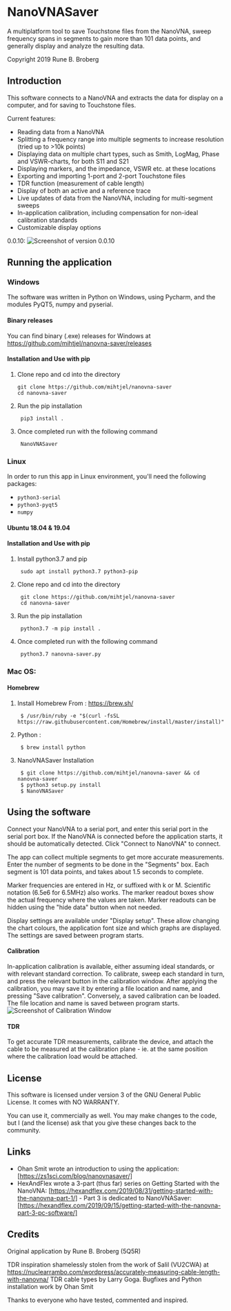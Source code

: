 
NanoVNASaver
============
A multiplatform tool to save Touchstone files from the NanoVNA, sweep frequency spans in segments to gain more than
101 data points, and generally display and analyze the resulting data.

Copyright 2019 Rune B. Broberg

## Introduction
This software connects to a NanoVNA and extracts the data for display on a computer, and for saving to Touchstone files.

Current features:
- Reading data from a NanoVNA
- Splitting a frequency range into multiple segments to increase resolution (tried up to >10k points)
- Displaying data on multiple chart types, such as Smith, LogMag, Phase and VSWR-charts, for both S11 and S21
- Displaying markers, and the impedance, VSWR etc. at these locations
- Exporting and importing 1-port and 2-port Touchstone files
- TDR function (measurement of cable length)
- Display of both an active and a reference trace
- Live updates of data from the NanoVNA, including for multi-segment sweeps
- In-application calibration, including compensation for non-ideal calibration standards
- Customizable display options

0.0.10:
![Screenshot of version 0.0.10](https://i.imgur.com/0pzMk8O.png)

## Running the application

### Windows

The software was written in Python on Windows, using Pycharm, and the modules PyQT5, numpy and pyserial.

#### Binary releases
You can find binary (.exe) releases for Windows at https://github.com/mihtjel/nanovna-saver/releases

#### Installation and Use with pip

1. Clone repo and cd into the directory

	   git clone https://github.com/mihtjel/nanovna-saver
	   cd nanovna-saver

3. Run the pip installation

		pip3 install .

4. Once completed run with the following command

		NanoVNASaver

### Linux

In order to run this app in Linux environment, you'll need the following packages:

* `python3-serial`
* `python3-pyqt5`
* `numpy`
#### Ubuntu 18.04 & 19.04
#### Installation and Use with pip
1. Install python3.7 and pip

		sudo apt install python3.7 python3-pip

3. Clone repo and cd into the directory 
		
		git clone https://github.com/mihtjel/nanovna-saver
		cd nanovna-saver

4. Run the pip installation

		python3.7 -m pip install .
    
5. Once completed run with the following command

		python3.7 nanovna-saver.py
    
    
### Mac OS:
#### Homebrew
1. Install Homebrew
		From : https://brew.sh/

	    $ /usr/bin/ruby -e "$(curl -fsSL https://raw.githubusercontent.com/Homebrew/install/master/install)"

2. Python :

	    $ brew install python

3. NanoVNASaver Installation

	    $ git clone https://github.com/mihtjel/nanovna-saver && cd nanovna-saver
	    $ python3 setup.py install
	    $ NanoVNASaver

## Using the software

Connect your NanoVNA to a serial port, and enter this serial port in the serial port box.  If the NanoVNA is
connected before the application starts, it should be automatically detected. Click "Connect to NanoVNA" to connect.

The app can collect multiple segments to get more accurate measurements. Enter the number of segments to be done in the
"Segments" box. Each segment is 101 data points, and takes about 1.5 seconds to complete.

Marker frequencies are entered in Hz, or suffixed with k or M.  Scientific notation (6.5e6 for 6.5MHz) also works.
The marker readout boxes show the actual frequency where the values are taken.  Marker readouts can be hidden using the
"hide data" button when not needed.

Display settings are available under "Display setup". These allow changing the chart colours, the application font size
and which graphs are displayed.  The settings are saved between program starts.

#### Calibration
In-application calibration is available, either assuming ideal standards, or with relevant standard correction. To
calibrate, sweep each standard in turn, and press the relevant button in the calibration window. After applying the
calibration, you may save it by entering a file location and name, and pressing "Save calibration".  Conversely, a
saved calibration can be loaded. The file location and name is saved between program starts.
![Screenshot of Calibration Window](https://i.imgur.com/F5X2ECZ.png)

#### TDR
To get accurate TDR measurements, calibrate the device, and attach the cable to be measured at the calibration plane -
ie. at the same position where the calibration load would be attached.

## License
This software is licensed under version 3 of the GNU General Public License. It comes with NO WARRANTY.

You can use it, commercially as well. You may make changes to the code, but I (and the license) ask that you give these
changes back to the community.

## Links
* Ohan Smit wrote an introduction to using the application: [https://zs1sci.com/blog/nanovnasaver/]
* HexAndFlex wrote a 3-part (thus far) series on Getting Started with the NanoVNA:
[https://hexandflex.com/2019/08/31/getting-started-with-the-nanovna-part-1/] - Part 3 is dedicated to NanoVNASaver:
[https://hexandflex.com/2019/09/15/getting-started-with-the-nanovna-part-3-pc-software/]

## Credits
Original application by Rune B. Broberg (5Q5R)

TDR inspiration shamelessly stolen from the work of Salil (VU2CWA) at https://nuclearrambo.com/wordpress/accurately-measuring-cable-length-with-nanovna/
TDR cable types by Larry Goga.
Bugfixes and Python installation work by Ohan Smit

Thanks to everyone who have tested, commented and inspired.
